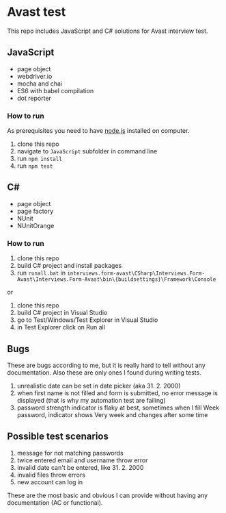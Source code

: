 # Avast test
This repo includes JavaScript and C# solutions for Avast interview test. 

## JavaScript
- page object
- webdriver.io
- mocha and chai
- ES6 with babel compilation
- dot reporter

### How to run
As prerequisites you need to have [node.js](https://nodejs.org/en/download/) installed on computer.
1. clone this repo
2. navigate to `JavaScript` subfolder in command line
3. run `npm install`
4. run `npm test`

## C#
- page object
- page factory
- NUnit
- NUnitOrange

### How to run
1. clone this repo
2. build C# project and install packages
3. run `runall.bat` in `interviews.form-avast\CSharp\Interviews.Form-Avast\Interviews.Form-Avast\bin\{buildsettings}\Framework\Console`

or 

1. clone this repo
2. build C# project in Visual Studio
3. go to Test/Windows/Test Explorer in Visual Studio
4. in Test Explorer click on Run all

## Bugs
These are bugs according to me, but it is really hard to tell without any documentation. Also these are only ones I found during writing tests.

1. unrealistic date can be set in date picker (aka 31. 2. 2000)
2. when first name is not filled and form is submitted, no error message is displayed (that is why my automation test are failing)
3. password strength indicator is flaky at best, sometimes when I fill Week password, indicator shows Very week and changes after some time

## Possible test scenarios
1. message for not matching passwords
2. twice entered email and username throw error
3. invalid date can't be entered, like 31. 2. 2000 
4. invalid files throw errors
5. new account can log in

These are the most basic and obvious I can provide without having any documentation (AC or functional).